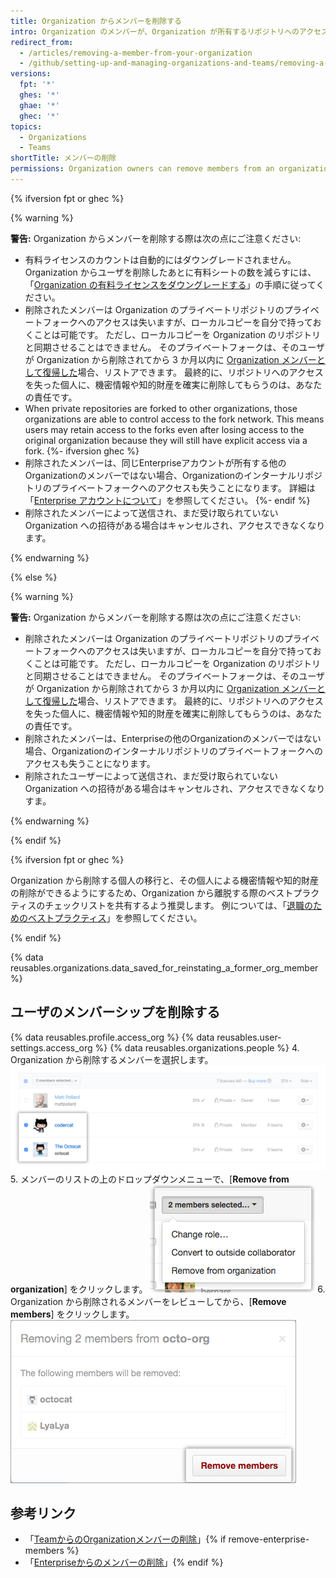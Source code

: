 ```yaml
---
title: Organization からメンバーを削除する
intro: Organization のメンバーが、Organization が所有するリポジトリへのアクセスを必要としなくなった場合、そのメンバーを Organization から削除することができます。
redirect_from:
  - /articles/removing-a-member-from-your-organization
  - /github/setting-up-and-managing-organizations-and-teams/removing-a-member-from-your-organization
versions:
  fpt: '*'
  ghes: '*'
  ghae: '*'
  ghec: '*'
topics:
  - Organizations
  - Teams
shortTitle: メンバーの削除
permissions: Organization owners can remove members from an organization.
---
```


{% ifversion fpt or ghec %}

{% warning %}

**警告:** Organization からメンバーを削除する際は次の点にご注意ください:
- 有料ライセンスのカウントは自動的にはダウングレードされません。 Organization からユーザを削除したあとに有料シートの数を減らすには、「[Organization の有料ライセンスをダウングレードする](/articles/downgrading-your-organization-s-paid-seats)」の手順に従ってください。
- 削除されたメンバーは Organization のプライベートリポジトリのプライベートフォークへのアクセスは失いますが、ローカルコピーを自分で持っておくことは可能です。 ただし、ローカルコピーを Organization のリポジトリと同期させることはできません。 そのプライベートフォークは、そのユーザが Organization から削除されてから 3 か月以内に [Organization メンバーとして復帰した](/articles/reinstating-a-former-member-of-your-organization)場合、リストアできます。 最終的に、リポジトリへのアクセスを失った個人に、機密情報や知的財産を確実に削除してもらうのは、あなたの責任です。
- When private repositories are forked to other organizations, those organizations are able to control access to the fork network. This means users may retain access to the forks even after losing access to the original organization because they will still have explicit access via a fork.
{%- ifversion ghec %}
-  削除されたメンバーは、同じEnterpriseアカウントが所有する他のOrganizationのメンバーではない場合、Organizationのインターナルリポジトリのプライベートフォークへのアクセスも失うことになります。 詳細は「[Enterprise アカウントについて](/admin/overview/about-enterprise-accounts)」を参照してください。
{%- endif %}
- 削除されたメンバーによって送信され、まだ受け取られていない Organization への招待がある場合はキャンセルされ、アクセスできなくなります。

{% endwarning %}

{% else %}

{% warning %}

**警告:** Organization からメンバーを削除する際は次の点にご注意ください:
 - 削除されたメンバーは Organization のプライベートリポジトリのプライベートフォークへのアクセスは失いますが、ローカルコピーを自分で持っておくことは可能です。 ただし、ローカルコピーを Organization のリポジトリと同期させることはできません。 そのプライベートフォークは、そのユーザが Organization から削除されてから 3 か月以内に [Organization メンバーとして復帰した](/articles/reinstating-a-former-member-of-your-organization)場合、リストアできます。 最終的に、リポジトリへのアクセスを失った個人に、機密情報や知的財産を確実に削除してもらうのは、あなたの責任です。
- 削除されたメンバーは、Enterpriseの他のOrganizationのメンバーではない場合、Organizationのインターナルリポジトリのプライベートフォークへのアクセスも失うことになります。
 - 削除されたユーザーによって送信され、まだ受け取られていない Organization への招待がある場合はキャンセルされ、アクセスできなくなりすま。

{% endwarning %}

{% endif %}

{% ifversion fpt or ghec %}

Organization から削除する個人の移行と、その個人による機密情報や知的財産の削除ができるようにするため、Organization から離脱する際のベストプラクティスのチェックリストを共有するよう推奨します。 例については、「[退職のためのベストプラクティス](/articles/best-practices-for-leaving-your-company/)」を参照してください。

{% endif %}

{% data reusables.organizations.data_saved_for_reinstating_a_former_org_member %}

## ユーザのメンバーシップを削除する

{% data reusables.profile.access_org %}
{% data reusables.user-settings.access_org %}
{% data reusables.organizations.people %}
4. Organization から削除するメンバーを選択します。 ![2 人のメンバーを選択した状態のメンバーリスト](/assets/images/help/teams/list-of-members-selected-bulk.png)
5. メンバーのリストの上のドロップダウンメニューで、[**Remove from organization**] をクリックします。 ![メンバーを削除するオプションのあるドロップダウンメニュー](/assets/images/help/teams/user-bulk-management-options.png)
6. Organization から削除されるメンバーをレビューしてから、[**Remove members**] をクリックします。 ![削除されるメンバーのリストおよび [Remove members] ボタン](/assets/images/help/teams/confirm-remove-members-bulk.png)

## 参考リンク

- 「[TeamからのOrganizationメンバーの削除](/articles/removing-organization-members-from-a-team)」{% if remove-enterprise-members %}
- 「[Enterpriseからのメンバーの削除](/admin/user-management/managing-users-in-your-enterprise/removing-a-member-from-your-enterprise)」{% endif %}
